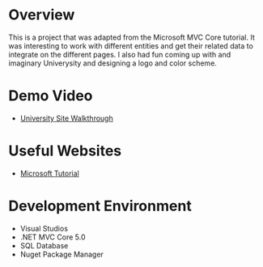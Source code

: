 # Overview
This is a project that was adapted from the Microsoft MVC Core tutorial. It was interesting to work with different entities and get their related data to integrate on the different pages.  I also had fun coming up with and imaginary Univerysity and designing a logo and color scheme.

# Demo Video
* [University Site Walkthrough](https://youtu.be/4lV8MLkQs-M)
  
# Useful Websites
* [Microsoft Tutorial](https://learn.microsoft.com/en-us/aspnet/core/data/ef-rp/intro?view=aspnetcore-5.0&tabs=visual-studio)

# Development Environment
* Visual Studios
* .NET MVC Core 5.0
*  SQL Database
*  Nuget Package Manager
